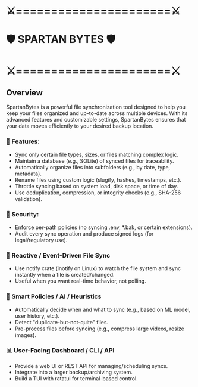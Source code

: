 # ⚔️======================⚔️
# 🛡️    SPARTAN BYTES     🛡️
# ⚔️======================⚔️

## Overview

SpartanBytes is a powerful file synchronization tool designed to help you keep your files organized and up-to-date across multiple devices. With its advanced features and customizable settings, SpartanBytes ensures that your data moves efficiently to your desired backup location.

### 🔧 Features:

- Sync only certain file types, sizes, or files matching complex logic.
- Maintain a database (e.g., SQLite) of synced files for traceability.
- Automatically organize files into subfolders (e.g., by date, type, metadata).
- Rename files using custom logic (slugify, hashes, timestamps, etc.).
- Throttle syncing based on system load, disk space, or time of day.
- Use deduplication, compression, or integrity checks (e.g., SHA-256 validation).

### 🔐 Security:

- Enforce per-path policies (no syncing .env, *.bak, or certain extensions).
- Audit every sync operation and produce signed logs (for legal/regulatory use).

### 📡 Reactive / Event-Driven File Sync

- Use notify crate (inotify on Linux) to watch the file system and sync instantly when a file is created/changed.
- Useful when you want real-time behavior, not polling.

### 🧠 Smart Policies / AI / Heuristics

- Automatically decide when and what to sync (e.g., based on ML model, user history, etc.).
- Detect "duplicate-but-not-quite" files.
- Pre-process files before syncing (e.g., compress large videos, resize images).

### 📊 User-Facing Dashboard / CLI / API

- Provide a web UI or REST API for managing/scheduling syncs.
- Integrate into a larger backup/archiving system.
- Build a TUI with ratatui for terminal-based control.

